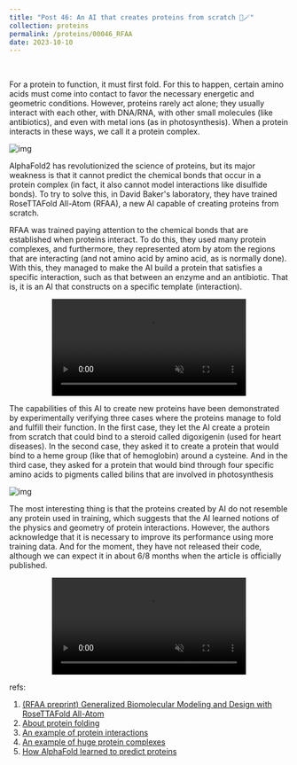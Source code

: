 ```yaml
---
title: "Post 46: An AI that creates proteins from scratch 🎩🪄"
collection: proteins
permalink: /proteins/00046_RFAA
date: 2023-10-10
---
```


&nbsp;

For a protein to function, it must first fold. For this to happen, certain amino acids must come into contact to favor the necessary energetic and geometric conditions. However, proteins rarely act alone; they usually interact with each other, with DNA/RNA, with other small molecules (like antibiotics), and even with metal ions (as in photosynthesis). When a protein interacts in these ways, we call it a protein complex. 

![img](/images/proteins/00046_RFAA3.PNG)

AlphaFold2 has revolutionized the science of proteins, but its major weakness is that it cannot predict the chemical bonds that occur in a protein complex (in fact, it also cannot model interactions like disulfide bonds). To try to solve this, in David Baker's laboratory, they have trained RoseTTAFold All-Atom (RFAA), a new AI capable of creating proteins from scratch.

RFAA was trained paying attention to the chemical bonds that are established when proteins interact. To do this, they used many protein complexes, and furthermore, they represented atom by atom the regions that are interacting (and not amino acid by amino acid, as is normally done). With this, they managed to make the AI build a protein that satisfies a specific interaction, such as that between an enzyme and an antibiotic. That is, it is an AI that constructs on a specific template (interaction).

<div>
<center>
<video width="350" autoplay="autoplay" loop="true" controls muted>
  <source src="/images/proteins/00046_RFAA.mp4" type="video/mp4">
  Your browser does not support the video tag.
</video>
</center>
</div>

The capabilities of this AI to create new proteins have been demonstrated by experimentally verifying three cases where the proteins manage to fold and fulfill their function. In the first case, they let the AI create a protein from scratch that could bind to a steroid called digoxigenin (used for heart diseases). In the second case, they asked it to create a protein that would bind to a heme group (like that of hemoglobin) around a cysteine. And in the third case, they asked for a protein that would bind through four specific amino acids to pigments called bilins that are involved in photosynthesis 

![img](/images/proteins/00046_RFAA4.PNG)

The most interesting thing is that the proteins created by AI do not resemble any protein used in training, which suggests that the AI learned notions of the physics and geometry of protein interactions. However, the authors acknowledge that it is necessary to improve its performance using more training data. And for the moment, they have not released their code, although we can expect it in about 6/8 months when the article is officially published.

<div>
<center>
<video width="350" autoplay="autoplay" loop="true" controls muted>
  <source src="/images/proteins/00046_RFAA2.mp4" type="video/mp4">
  Your browser does not support the video tag.
</video>
</center>
</div>

refs:
1. [(RFAA preprint) Generalized Biomolecular Modeling and Design with RoseTTAFold All-Atom](https://www.biorxiv.org/content/10.1101/2023.10.09.561603v1)
2. [About protein folding](https://miangoaren.github.io/proteins/00028_fold)
3. [An example of protein interactions](https://miangoaren.github.io/proteins/00016_md)
4. [An example of huge protein complexes](https://miangoaren.github.io/proteins/00032_complex)
5. [How AlphaFold learned to predict proteins](https://miangoaren.github.io/proteins/00037_of)

